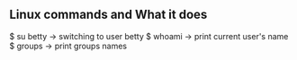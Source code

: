 ## Linux commands and What it does
$ su betty -> switching to user betty
$ whoami -> print current user's name
$ groups -> print groups names